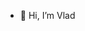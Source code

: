 - 👋 Hi, I’m Vlad


<!---
TiriganVladislav/TiriganVladislav is a ✨ special ✨ repository because its `README.md` (this file) appears on your GitHub profile.
You can click the Preview link to take a look at your changes.
--->
